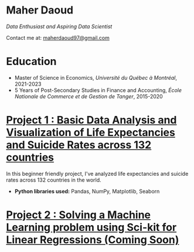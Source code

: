 
# Maher Daoud
*Data Enthusiast and Aspiring Data Scientist*

Contact me at: maherdaoud97@gmail.com

# Education
  * Master of Science in Economics, *Université du Québec à Montréal*, 2021-2023
  * 5 Years of Post-Secondary Studies in Finance and Accounting, *École Nationale de Commerce et de Gestion de Tanger*, 2015-2020

# [Project 1 : Basic Data Analysis and Visualization of Life Expectancies and Suicide Rates across 132 countries](https://jovian.ai/maherdaoud/myfirstproject)

In this beginner friendly project, I've analyzed life expectancies and suicide rates across 132 countries in the world. 
  * **Python libraries used:** Pandas, NumPy, Matplotlib, Seaborn


# [Project 2 : Solving a Machine Learning problem using Sci-kit for Linear Regressions (Coming Soon)]()
